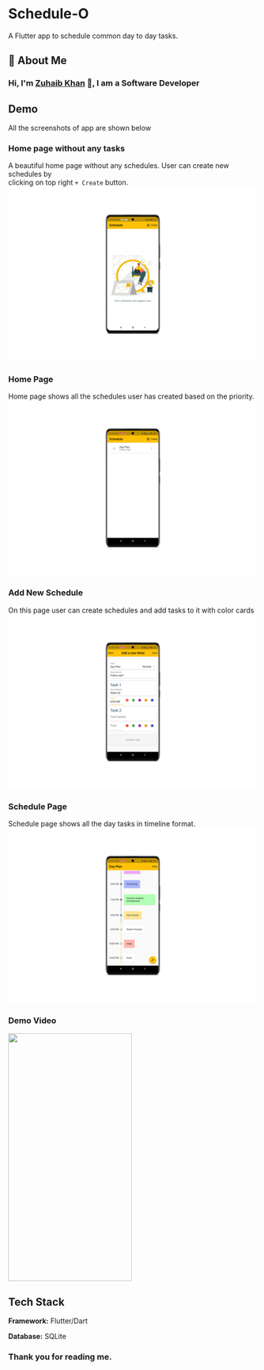 
# Schedule-O

A Flutter app to schedule common day to day tasks.


## 🚀 About Me


### Hi, I'm [Zuhaib Khan](https://instagram.com/lucifer.489) 👋, I am a Software Developer


## Demo
All the screenshots of app are shown below

### Home page without any tasks
A beautiful home page without any schedules. User can create new schedules by \
clicking on top right `+ Create` button.
![](https://raw.githubusercontent.com/adnankhanmgdp/flutter-projects/main/schedulo/demo/Vivo%20X80%20Pro_Screenshot_20221006222816.png)

### Home Page
Home page shows all the schedules user has created based on the priority.
![](https://raw.githubusercontent.com/adnankhanmgdp/flutter-projects/main/schedulo/demo/Vivo%20X80%20Pro_Screenshot_20221006211623.png)

### Add New Schedule
On this page user can create schedules and add tasks to it with color cards
![](https://raw.githubusercontent.com/adnankhanmgdp/flutter-projects/main/schedulo/demo/Vivo%20X80%20Pro_Screenshot_20221006211706.png)

### Schedule Page
Schedule page shows all the day tasks in timeline format.
![](https://raw.githubusercontent.com/adnankhanmgdp/flutter-projects/main/schedulo/demo/Vivo%20X80%20Pro_Screenshot_20221006211636.png)

### Demo Video
<img src="https://github.com/adnankhanmgdp/flutter-projects/raw/main/schedulo/demo/mockup_video_AdobeExpress.gif" data-canonical-src="https://github.com/adnankhanmgdp/flutter-projects/raw/main/schedulo/demo/mockup_video_AdobeExpress.gif" width="250" height="500" align="center" />
<!-- ![](https://github.com/adnankhanmgdp/flutter-projects/raw/main/schedulo/demo/mockup_video_AdobeExpress.gif) -->

## Tech Stack

**Framework:** Flutter/Dart

**Database:** SQLite

### Thank you for reading me.
